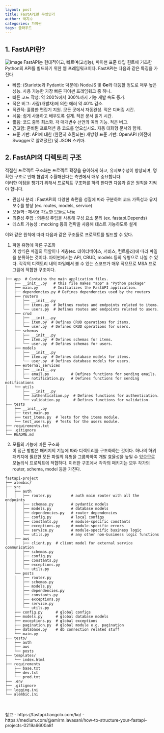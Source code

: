 ```yaml
---
layout: post
title: FastAPI란 무엇인가
author: 박지수
categories: 파이썬
tags: 클라우드
---
```


## 1. FastAPI란?  
![image](https://github.com/user-attachments/assets/7ada0dff-2de9-4139-8263-b04bd80e7c37)
FastAPI는 현대적이고, 빠르며(고성능), 파이썬 표준 타입 힌트에 기초한 Python의 API를 빌드하기 위한 웹 프레임워크이다.
FastAPI는 다음과 같은 특징을 가진다

- 빠름: (Starlette과 Pydantic 덕분에) NodeJS 및 **Go**와 대등할 정도로 매우 높은 성능. 사용 가능한 가장 빠른 파이썬 프레임워크 중 하나.
- 빠른 코드 작성: 약 200%에서 300%까지 기능 개발 속도 증가.
- 적은 버그: 사람(개발자)에 의한 에러 약 40% 감소.
- 직관적: 훌륭한 편집기 지원. 모든 곳에서 자동완성. 적은 디버깅 시간.
- 쉬움: 쉽게 사용하고 배우도록 설계. 적은 문서 읽기 시간.
- 짧음: 코드 중복 최소화. 각 매개변수 선언의 여러 기능. 적은 버그.
- 견고함: 준비된 프로덕션 용 코드를 얻으십시오. 자동 대화형 문서와 함께.
- 표준 기반: API에 대한 (완전히 호환되는) 개방형 표준 기반: OpenAPI (이전에 Swagger로 알려졌던) 및 JSON 스키마.


## 2. FastAPI의 디렉토리 구조  
적절한 프로젝트 구조화는 프로젝트 확장을 용이하게 하고, 유지보수성이 향상되며, 명확한 구조로 인해 협업이 수월해진다는 측면에서 매우 중요합니다.  
이러한 이점을 챙기기 위해서 프로젝트 구조화를 하려 한다면 다음과 같은 원칙을 지켜야 합니다.  
- 관심사 분리 : FastAPI의 다양한 측면을 성질에 따라 구분하여 코드 가독성과 유지보수를 향상 (ex. routes, models, service)
- 모듈화 : 재사용 가능한 모듈로 나눔
- 의존성 주입 : 의존성 주입을 사용해 구성 요소 분리 (ex. fastapi.Depends)
- 테스트 가능성 : mocking 등의 전략을 사용해 테스트 가능하도록 설계

이와 같은 원칙에 따라 다음과 같은 구조들로 프로젝트를 빌드할 수 있다.  
1. 파일 유형에 따른 구조화  
  이 방식은 파일의 역할이나 계층(ex. 데이터베이스, 서비스, 컨트롤러)에 따라 파일을 분류하는 것이다.
  파이썬에서는 API, CRUD, models 등의 유형으로 나뉠 수 있다.
  각각의 디렉토리 내의 파일에서 볼 수 있는 스코프가 매우 작으므로 MSA 프로그램에 적합한 구조이다.
  ```
  ├── app  # Contains the main application files.
  │   ├── __init__.py   # this file makes "app" a "Python package"
  │   ├── main.py       # Initializes the FastAPI application.
  │   ├── dependencies.py # Defines dependencies used by the routers
  │   ├── routers
  │   │   ├── __init__.py
  │   │   ├── items.py  # Defines routes and endpoints related to items.
  │   │   └── users.py  # Defines routes and endpoints related to users.
  │   ├── crud
  │   │   ├── __init__.py
  │   │   ├── item.py  # Defines CRUD operations for items.
  │   │   └── user.py  # Defines CRUD operations for users.
  │   ├── schemas
  │   │   ├── __init__.py
  │   │   ├── item.py  # Defines schemas for items.
  │   │   └── user.py  # Defines schemas for users.
  │   ├── models
  │   │   ├── __init__.py
  │   │   ├── item.py  # Defines database models for items.
  │   │   └── user.py  # Defines database models for users.
  │   ├── external_services
  │   │   ├── __init__.py
  │   │   ├── email.py          # Defines functions for sending emails.
  │   │   └── notification.py   # Defines functions for sending notifications
  │   └── utils
  │       ├── __init__.py
  │       ├── authentication.py  # Defines functions for authentication.
  │       └── validation.py      # Defines functions for validation.
  ├── tests
  │   ├── __init__.py
  │   ├── test_main.py
  │   ├── test_items.py  # Tests for the items module.
  │   └── test_users.py  # Tests for the users module.
  ├── requirements.txt
  ├── .gitignore
  └── README.md
  ```

2. 모듈의 기능에 따른 구조화  
  이 접근 방법은 패키지의 기능에 따라 디렉토리를 구조화하는 것이다.
  하나의 하위 패키지에 필요한 모든 파일의 유형을 그룹화하여 개발 효율성을 높일 수 있으므로 모놀리식 프로젝트에 적합하다.
  이러한 구조에서 각각의 패키지는 모두 각가의 router, schema, model 등을 가진다.
  ```
  fastapi-project
  ├── alembic/
  ├── src
  │   ├── auth
  │   │   ├── router.py         # auth main router with all the endpoints
  │   │   ├── schemas.py        # pydantic models
  │   │   ├── models.py         # database models
  │   │   ├── dependencies.py   # router dependencies
  │   │   ├── config.py         # local configs
  │   │   ├── constants.py      # module-specific constants
  │   │   ├── exceptions.py     # module-specific errors
  │   │   ├── service.py        # module-specific business logic
  │   │   └── utils.py          # any other non-business logic functions
  │   ├── aws
  │   │   ├── client.py  # client model for external service communication
  │   │   ├── schemas.py
  │   │   ├── config.py
  │   │   ├── constants.py
  │   │   ├── exceptions.py
  │   │   └── utils.py
  │   └── posts
  │   │   ├── router.py
  │   │   ├── schemas.py
  │   │   ├── models.py
  │   │   ├── dependencies.py
  │   │   ├── constants.py
  │   │   ├── exceptions.py
  │   │   ├── service.py
  │   │   └── utils.py
  │   ├── config.py      # global configs
  │   ├── models.py      # global database models
  │   ├── exceptions.py  # global exceptions
  │   ├── pagination.py  # global module e.g. pagination
  │   ├── database.py    # db connection related stuff
  │   └── main.py
  ├── tests/
  │   ├── auth
  │   ├── aws
  │   └── posts
  ├── templates/
  │   └── index.html
  ├── requirements
  │   ├── base.txt
  │   ├── dev.txt
  │   └── prod.txt
  ├── .env
  ├── .gitignore
  ├── logging.ini
  └── alembic.ini
  ```

<br/>
<br/>
참고  
- https://fastapi.tiangolo.com/ko/
- https://medium.com/@amirm.lavasani/how-to-structure-your-fastapi-projects-0219a6600a8f
